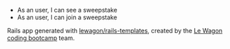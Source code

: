 - As an user, I can see a sweepstake
- As an user, I can join a sweepstake



Rails app generated with [lewagon/rails-templates](https://github.com/lewagon/rails-templates), created by the [Le Wagon coding bootcamp](https://www.lewagon.com) team.
